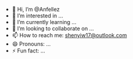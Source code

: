 - 👋 Hi, I’m @Anfellez
- 👀 I’m interested in ...
- 🌱 I’m currently learning ...
- 💞️ I’m looking to collaborate on ...
- 📫 How to reach me: shenyiw17@outlook.com
- 😄 Pronouns: ...
- ⚡ Fun fact: ...

<!---
Anfellez/Anfellez is a ✨ special ✨ repository because its `README.md` (this file) appears on your GitHub profile.
You can click the Preview link to take a look at your changes.
--->
